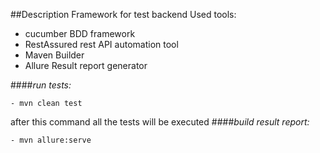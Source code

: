 ##Description
Framework for test backend
Used tools:
 - cucumber BDD framework
 - RestAssured rest API automation tool
 - Maven Builder
 - Allure Result report generator 
 
####_run tests:_

```
- mvn clean test
```


after this command all the tests will be executed
####_build result report:_
```
- mvn allure:serve 
```  
